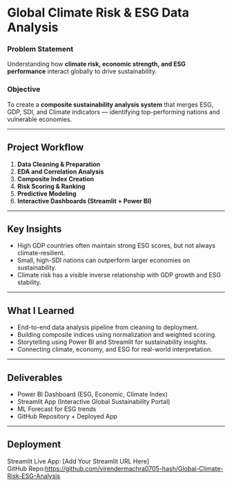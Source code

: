 # Global Climate Risk & ESG Data Analysis

### Problem Statement

Understanding how **climate risk, economic strength, and ESG performance** interact globally to drive sustainability.

### Objective

To create a **composite sustainability analysis system** that merges ESG, GDP, SDI, and Climate indicators — identifying top-performing nations and vulnerable economies.

---

## Project Workflow

1. **Data Cleaning & Preparation**
2. **EDA and Correlation Analysis**
3. **Composite Index Creation**
4. **Risk Scoring & Ranking**
5. **Predictive Modeling**
6. **Interactive Dashboards (Streamlit + Power BI)**

---

## Key Insights

- High GDP countries often maintain strong ESG scores, but not always climate-resilient.
- Small, high-SDI nations can outperform larger economies on sustainability.
- Climate risk has a visible inverse relationship with GDP growth and ESG stability.

---

## What I Learned

- End-to-end data analysis pipeline from cleaning to deployment.
- Building composite indices using normalization and weighted scoring.
- Storytelling using Power BI and Streamlit for sustainability insights.
- Connecting climate, economy, and ESG for real-world interpretation.

---

## Deliverables

- Power BI Dashboard (ESG, Economic, Climate Index)
- Streamlit App (Interactive Global Sustainability Portal)
- ML Forecast for ESG trends
- GitHub Repository + Deployed App

---

## Deployment

Streamlit Live App: [Add Your Streamlit URL Here]  
GitHub Repo:https://github.com/virendermachra0705-hash/Global-Climate-Risk-ESG-Analysis
